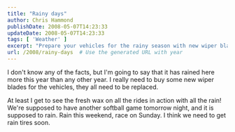 ```yaml
---
title: "Rainy days"
author: Chris Hammond
publishDate: 2008-05-07T14:23:33
updateDate: 2008-05-07T14:23:33
tags: [ 'Weather' ]
excerpt: "Prepare your vehicles for the rainy season with new wiper blades and rain tires for optimal performance in wet weather conditions."
url: /2008/rainy-days  # Use the generated URL with year
---
```

<p>I don't know any of the facts, but I'm going to say that it has rained here more this year than any other year. I really need to buy some new wiper blades for the vehicles, they all need to be replaced.</p> <p>At least I get to see the fresh wax on all the rides in action with all the rain! We're supposed to have another softball game tomorrow night, and it is supposed to rain. Rain this weekend, race on Sunday. I think we need to get rain tires soon.</p>

